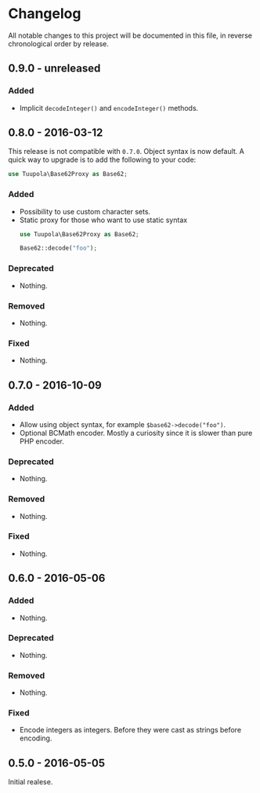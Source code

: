 # Changelog

All notable changes to this project will be documented in this file, in reverse chronological order by release.

## 0.9.0 - unreleased

### Added
- Implicit `decodeInteger()` and `encodeInteger()` methods.

## 0.8.0 - 2016-03-12

This release is not compatible with `0.7.0`. Object syntax is now default. A quick way to upgrade is to add the following to your code:

```php
use Tuupola\Base62Proxy as Base62;
```

### Added

- Possibility to use custom character sets.
- Static proxy for those who want to use static syntax
    ```php
    use Tuupola\Base62Proxy as Base62;

    Base62::decode("foo");
    ```

### Deprecated

- Nothing.

### Removed

- Nothing.

### Fixed

- Nothing.

## 0.7.0 - 2016-10-09

### Added

- Allow using object syntax, for example `$base62->decode("foo")`.
- Optional BCMath encoder. Mostly a curiosity since it is slower than pure PHP encoder.

### Deprecated

- Nothing.

### Removed

- Nothing.

### Fixed

- Nothing.

## 0.6.0 - 2016-05-06

### Added

- Nothing.

### Deprecated

- Nothing.

### Removed

- Nothing.

### Fixed

- Encode integers as integers. Before they were cast as strings before encoding.

## 0.5.0 - 2016-05-05

Initial realese.
